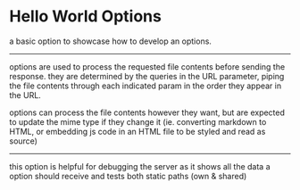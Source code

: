 # Hello World Options

a basic option to showcase how to develop an options.

---

options are used to process the requested file contents before sending the response.  they are determined by the queries in the URL parameter, piping the file contents through each indicated param in the order they appear in the URL.

options can process the file contents however they want, but are expected to update the mime type if they change it (ie. converting markdown to HTML, or embedding js code in an HTML file to be styled and read as source)

---

this option is helpful for debugging the server as it shows all the data a option should receive and tests both static paths (own & shared)
